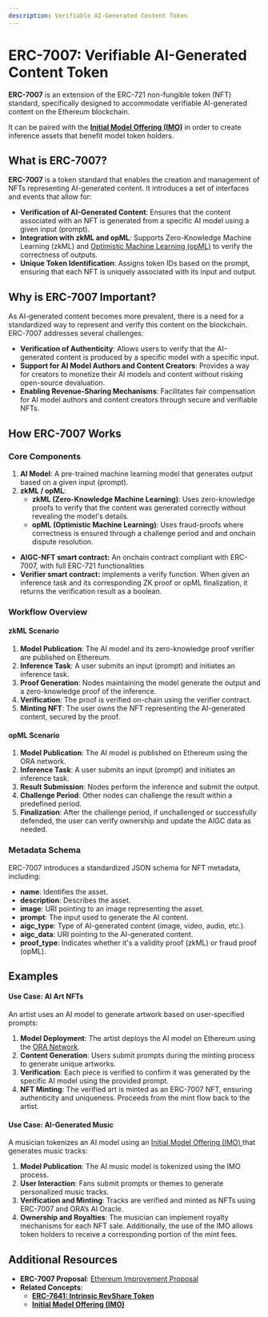 ```yaml
---
description: Verifiable AI-Generated Content Token
---
```


# ERC-7007: Verifiable AI-Generated Content Token

**ERC-7007** is an extension of the ERC-721 non-fungible token (NFT) standard, specifically designed to accommodate verifiable AI-generated content on the Ethereum blockchain.

It can be paired with the [**Initial Model Offering (IMO)**](https://app.gitbook.com/o/rWlGmOlOvnmpt08RvxKm/s/llyHj70MVMOxu2WT7tZv/\~/changes/263/initial-model-offering-imo/imo-introduction) in order to create inference assets that benefit model token holders.

## **What is ERC-7007?**

**ERC-7007** is a token standard that enables the creation and management of NFTs representing AI-generated content. It introduces a set of interfaces and events that allow for:

* **Verification of AI-Generated Content**: Ensures that the content associated with an NFT is generated from a specific AI model using a given input (prompt).
* **Integration with zkML and opML**: Supports Zero-Knowledge Machine Learning (zkML) and [Optimistic Machine Learning (opML)](https://docs.ora.io/doc/the-ora-network/fraud-proof-virtual-machine-fpvm-and-frameworks/opml) to verify the correctness of outputs.
* **Unique Token Identification**: Assigns token IDs based on the prompt, ensuring that each NFT is uniquely associated with its input and output.

## **Why is ERC-7007 Important?**

As AI-generated content becomes more prevalent, there is a need for a standardized way to represent and verify this content on the blockchain. ERC-7007 addresses several challenges:

* **Verification of Authenticity**: Allows users to verify that the AI-generated content is produced by a specific model with a specific input.
* **Support for AI Model Authors and Content Creators**: Provides a way for creators to monetize their AI models and content without risking open-source devaluation.
* **Enabling Revenue-Sharing Mechanisms**: Facilitates fair compensation for AI model authors and content creators through secure and verifiable NFTs.

## **How ERC-7007 Works**

### **Core Components**

1. **AI Model**: A pre-trained machine learning model that generates output based on a given input (prompt).
2. **zkML / opML**:
   * **zkML (Zero-Knowledge Machine Learning)**: Uses zero-knowledge proofs to verify that the content was generated correctly without revealing the model's details.
   * **opML (Optimistic Machine Learning)**: Uses fraud-proofs where correctness is ensured through a challenge period and and onchain dispute resolution.

* **AIGC-NFT smart contract:** An onchain contract compliant with ERC-7007, with full ERC-721 functionalities
* **Verifier smart contract:** implements a verify function. When given an inference task and its corresponding ZK proof or opML finalization, it returns the verification result as a boolean.

### **Workflow Overview**

#### **zkML Scenario**

1. **Model Publication**: The AI model and its zero-knowledge proof verifier are published on Ethereum.
2. **Inference Task**: A user submits an input (prompt) and initiates an inference task.
3. **Proof Generation**: Nodes maintaining the model generate the output and a zero-knowledge proof of the inference.
4. **Verification**: The proof is verified on-chain using the verifier contract.
5. **Minting NFT**: The user owns the NFT representing the AI-generated content, secured by the proof.

#### **opML Scenario**

1. **Model Publication**: The AI model is published on Ethereum using the ORA network.
2. **Inference Task**: A user submits an input (prompt) and initiates an inference task.
3. **Result Submission**: Nodes perform the inference and submit the output.
4. **Challenge Period**: Other nodes can challenge the result within a predefined period.
5. **Finalization**: After the challenge period, if unchallenged or successfully defended, the user can verify ownership and update the AIGC data as needed.

### **Metadata Schema**

ERC-7007 introduces a standardized JSON schema for NFT metadata, including:

* **name**: Identifies the asset.
* **description**: Describes the asset.
* **image**: URI pointing to an image representing the asset.
* **prompt**: The input used to generate the AI content.
* **aigc\_type**: Type of AI-generated content (image, video, audio, etc.).
* **aigc\_data**: URI pointing to the AI-generated content.
* **proof\_type**: Indicates whether it's a validity proof (zkML) or fraud proof (opML).

## **Examples**

#### **Use Case: AI Art NFTs**

An artist uses an AI model to generate artwork based on user-specified prompts:

1. **Model Deployment**: The artist deploys the AI model on Ethereum using the [ORA Network](https://docs.ora.io/doc/the-ora-network/ai-oracle-network).
2. **Content Generation**: Users submit prompts during the minting process to generate unique artworks.
3. **Verification**: Each piece is verified to confirm it was generated by the specific AI model using the provided prompt.
4. **NFT Minting**: The verified art is minted as an ERC-7007 NFT, ensuring authenticity and uniqueness. Proceeds from the mint flow back to the artist.

#### **Use Case: AI-Generated Music**

A musician tokenizes an AI model using an [Initial Model Offering (IMO) ](https://app.gitbook.com/o/rWlGmOlOvnmpt08RvxKm/s/llyHj70MVMOxu2WT7tZv/\~/changes/263/initial-model-offering-imo/imo-introduction)that generates music tracks:

1. **Model Publication**: The AI music model is tokenized using the IMO process.
2. **User Interaction**: Fans submit prompts or themes to generate personalized music tracks.
3. **Verification and Minting**: Tracks are verified and minted as NFTs using ERC-7007 and ORA’s AI Oracle.
4. **Ownership and Royalties**: The musician can implement royalty mechanisms for each NFT sale. Additionally, the use of the IMO allows token holders to receive a corresponding portion of the mint fees.

## **Additional Resources**

* **ERC-7007 Proposal**: [Ethereum Improvement Proposal](https://eips.ethereum.org/EIPS/eip-7007)
* **Related Concepts**:
  * [**ERC-7641: Intrinsic RevShare Token**](https://app.gitbook.com/u/Z3VKpy8i7wdZauNqfuegTEtsgK12)
  * [**Initial Model Offering (IMO)**](https://app.gitbook.com/o/rWlGmOlOvnmpt08RvxKm/s/llyHj70MVMOxu2WT7tZv/\~/changes/263/initial-model-offering-imo/imo-introduction)
